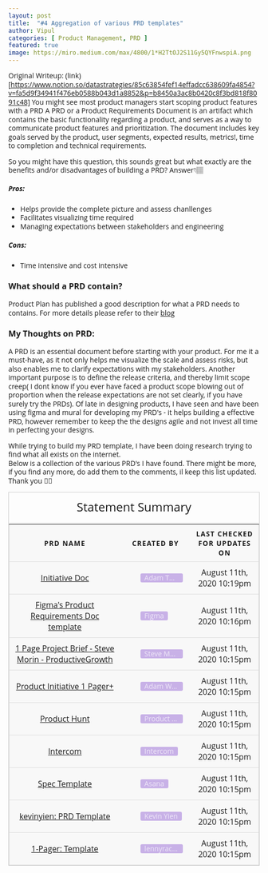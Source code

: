 ```yaml
---
layout: post
title:  "#4 Aggregation of various PRD templates"
author: Vipul
categories: [ Product Management, PRD ]
featured: true
image: https://miro.medium.com/max/4800/1*H2TtOJ2S11Gy5QYFnwspiA.png
---
```


Original Writeup: (link)[https://www.notion.so/datastrategies/85c63854fef14effadcc638609fa4854?v=fa5d9f34941f476eb0588b043d1a8852&p=b8450a3ac8b0420c8f3bd818f8091c48]
You might see most product managers start scoping product features with a PRD
A PRD or a Product Requirements Document is an artifact which contains the basic functionality regarding a product, and serves as a way to communicate product features and prioritization. The document includes key goals served by the product, user segments, expected results, metrics!, time to completion and technical requirements.

So you might have this question, this sounds great but what exactly are the benefits and/or disadvantages of building a PRD? Answer👇🏽

##### Pros:
- Helps provide the complete picture and assess chanllenges
- Facilitates visualizing time required
- Managing expectations between stakeholders and engineering

##### Cons:
- Time intensive and cost intensive

### What should a PRD contain?
Product Plan has published a good description for what a PRD needs to contains. For more details please refer to their [blog](https://www.productplan.com/glossary/product-requirements-document/#)

### My Thoughts on PRD:
A PRD is an essential document before starting with your product. For me it a must-have, as it not only helps me visualize the scale and assess risks, but also enables me to clarify expectations with my stakeholders. Another important purpose is to define the release criteria, and thereby limit scope creep( I dont know if you ever have faced a product scope blowing out of proportion when the release expectations are not set clearly, if you have surely try the PRDs). Of late in designing  products, I have seen and have been using figma and mural for developing my PRD's - it helps building a  effective PRD, however remember to keep the the designs agile and not invest all time in perfecting your designs.

While trying to build my PRD template, I have been doing research trying to find what all exists on the internet.  
Below is a collection of the various PRD's I have found. There might be more, if you find any more, do add them to the comments, il keep this list updated. Thank you 🙏🏽


<style type="text/css" rel="stylesheet">
body {
  font-family: "Open Sans", sans-serif;
  line-height: 1.25;
}

table {
  border: 1px solid #ccc;
  border-collapse: collapse;
  margin: 0;
  padding: 0;
  width: 100%;
  table-layout: fixed;
}

table caption {
  font-size: 1.5em;
  margin: .5em 0 .75em;
}

table tr {
  background-color: #f8f8f8;
  border: 1px solid #ddd;
  padding: .35em;
}

table th,
table td {
  padding: .625em;
  text-align: center;
}

table th {
  font-size: .85em;
  letter-spacing: .1em;
  text-transform: uppercase;
}

@media screen and (max-width: 600px) {
  table {
    border: 0;
  }

  table caption {
    font-size: 1.3em;
  }
  
  table thead {
    border: none;
    clip: rect(0 0 0 0);
    height: 1px;
    margin: -1px;
    overflow: hidden;
    padding: 0;
    position: absolute;
    width: 1px;
  }
  
  table tr {
    border-bottom: 3px solid #ddd;
    display: block;
    margin-bottom: .625em;
  }
  
  table td {
    border-bottom: 1px solid #ddd;
    display: block;
    font-size: .8em;
    text-align: center;
  }
  
  table td::before {
    /*
    * aria-label has no advantage, it won't be read inside a table
    content: attr(aria-label);
    */
    content: attr(data-label);
    float: left;
    font-weight: bold;
    text-transform: uppercase;
  }
  
  table td:last-child {
    border-bottom: 0;
  }
}
</style>

<table>
  <caption>Statement Summary</caption>
  <thead>
    <tr>
      <th scope="col">PRD Name</th>
      <th scope="col">Created By</th>
      <th scope="col">Last Checked for Updates on</th>
    </tr>
  </thead>
  <tbody>
    <tr>
      <td data-label="PRD Name">
        <a href="https://docs.google.com/document/d/1B3GEUwgEIIQVgRp85l4DKLZOTzgGZmBIAjR06p4wuwY/edit#">Initiative Doc</a>
      </td>
      <td data-label="Created By">
       <div style="display: flex; min-width: 0px;  margin-left: 25%;"><div style="display: flex; align-items: center; flex-shrink: 1; min-width: 0px; height: 18px; border-radius: 3px; padding-left: 8px; padding-right: 8px; font-size: 14px; line-height: 120%; color: rgba(255, 255, 255, 0.7); background: rgba(154, 109, 215, 0.5); margin: 0px 6px 0px 0px;"><div style="white-space: nowrap; overflow: hidden; text-overflow: ellipsis;">Adam Thomas</div></div></div>
      </td>
      <td data-label="Last Checked for Updates on">August 11th, 2020 10:19pm</td>
    </tr>
        <tr>
      <td data-label="PRD Name">
        <a href="https://coda.io/@yuhki/figmas-approach-to-product-requirement-docs/prd-name-of-project-1">Figma's Product Requirements Doc template</a>
      </td>
      <td data-label="Created By">
       <div style="display: flex; min-width: 0px;  margin-left: 25%;"><div style="display: flex; align-items: center; flex-shrink: 1; min-width: 0px; height: 18px; border-radius: 3px; padding-left: 8px; padding-right: 8px; font-size: 14px; line-height: 120%; color: rgba(255, 255, 255, 0.7); background: rgba(154, 109, 215, 0.5); margin: 0px 6px 0px 0px;">
            <div style="white-space: nowrap; overflow: hidden; text-overflow: ellipsis;">Figma</div>
       </div></div>
      </td>
      <td data-label="Last Checked for Updates on">August 11th, 2020 10:16pm</td>
    </tr>
            <tr>
      <td data-label="PRD Name">
        <a href="https://docs.google.com/document/d/1BeNK9BYd3-8pAqVYR_B0Gzp7kGNtWdPFHJKIXI52_84/edit?ts=5f264700#heading=h.6jynaot9cbnq">
            1 Page Project Brief - Steve Morin - ProductiveGrowth
        </a>
      </td>
      <td data-label="Created By">
       <div style="display: flex; min-width: 0px;  margin-left: 25%;"><div style="display: flex; align-items: center; flex-shrink: 1; min-width: 0px; height: 18px; border-radius: 3px; padding-left: 8px; padding-right: 8px; font-size: 14px; line-height: 120%; color: rgba(255, 255, 255, 0.7); background: rgba(154, 109, 215, 0.5); margin: 0px 6px 0px 0px;">
            <div style="white-space: nowrap; overflow: hidden; text-overflow: ellipsis;">Steve Morin</div>
       </div></div>
      </td>
      <td data-label="Last Checked for Updates on">August 11th, 2020 10:15pm</td>
    </tr>
         <tr>
      <td data-label="PRD Name">
        <a href="https://docs.google.com/document/d/1A__mJX33zn5fmAj6DtYv1P19aI6R4Gtcc13fGZv377k/edit">
            Product Initiative 1 Pager+
        </a>
      </td>
      <td data-label="Created By">
       <div style="display: flex; min-width: 0px;  margin-left: 25%;"><div style="display: flex; align-items: center; flex-shrink: 1; min-width: 0px; height: 18px; border-radius: 3px; padding-left: 8px; padding-right: 8px; font-size: 14px; line-height: 120%; color: rgba(255, 255, 255, 0.7); background: rgba(154, 109, 215, 0.5); margin: 0px 6px 0px 0px;">
            <div style="white-space: nowrap; overflow: hidden; text-overflow: ellipsis;">Adam Waxman</div>
       </div></div>
      </td>
      <td data-label="Last Checked for Updates on">August 11th, 2020 10:15pm</td>
    </tr>
        <tr>
      <td data-label="PRD Name">
        <a href="https://docs.google.com/document/d/1yrU5F6Gxhkfma91wf_IbZfexw8_fahbGQLW3EvwdfQI/edit">
            Product Hunt
        </a>
      </td>
      <td data-label="Created By">
       <div style="display: flex; min-width: 0px;  margin-left: 25%;"><div style="display: flex; align-items: center; flex-shrink: 1; min-width: 0px; height: 18px; border-radius: 3px; padding-left: 8px; padding-right: 8px; font-size: 14px; line-height: 120%; color: rgba(255, 255, 255, 0.7); background: rgba(154, 109, 215, 0.5); margin: 0px 6px 0px 0px;">
            <div style="white-space: nowrap; overflow: hidden; text-overflow: ellipsis;">Product Hunt</div>
       </div></div>
      </td>
      <td data-label="Last Checked for Updates on">August 11th, 2020 10:15pm</td>
    </tr>
     <tr>
      <td data-label="PRD Name">
        <a href="https://s3.amazonaws.com/marketing.intercomcdn.com/assets/Intercom-Job-Story-template.pdf">
            Intercom
        </a>
      </td>
      <td data-label="Created By">
       <div style="display: flex; min-width: 0px;  margin-left: 25%;"><div style="display: flex; align-items: center; flex-shrink: 1; min-width: 0px; height: 18px; border-radius: 3px; padding-left: 8px; padding-right: 8px; font-size: 14px; line-height: 120%; color: rgba(255, 255, 255, 0.7); background: rgba(154, 109, 215, 0.5); margin: 0px 6px 0px 0px;">
            <div style="white-space: nowrap; overflow: hidden; text-overflow: ellipsis;">Intercom</div>
       </div></div>
      </td>
      <td data-label="Last Checked for Updates on">August 11th, 2020 10:15pm</td>
    </tr>
   <tr>
      <td data-label="PRD Name">
        <a href="https://docs.google.com/document/d/1W46cmPfPwXIIH2mNNbbQ5EdjnhQFqGxGhT5iAijmJjc/edit#heading=h.cqt1a4hrfy8u">
            Spec Template
        </a>
      </td>
      <td data-label="Created By">
       <div style="display: flex; min-width: 0px;  margin-left: 25%;"><div style="display: flex; align-items: center; flex-shrink: 1; min-width: 0px; height: 18px; border-radius: 3px; padding-left: 8px; padding-right: 8px; font-size: 14px; line-height: 120%; color: rgba(255, 255, 255, 0.7); background: rgba(154, 109, 215, 0.5); margin: 0px 6px 0px 0px;">
            <div style="white-space: nowrap; overflow: hidden; text-overflow: ellipsis;">Asana</div>
       </div></div>
      </td>
      <td data-label="Last Checked for Updates on">August 11th, 2020 10:15pm</td>
    </tr>
   <tr>
      <td data-label="PRD Name">
        <a href="https://docs.google.com/document/d/1mEMDcHmtQ6twzNlpvF-9maNlAcezpWDtCnyIqWkODZs/edit">
            kevinyien: PRD Template
        </a>
      </td>
      <td data-label="Created By">
       <div style="display: flex; min-width: 0px;  margin-left: 25%;"><div style="display: flex; align-items: center; flex-shrink: 1; min-width: 0px; height: 18px; border-radius: 3px; padding-left: 8px; padding-right: 8px; font-size: 14px; line-height: 120%; color: rgba(255, 255, 255, 0.7); background: rgba(154, 109, 215, 0.5); margin: 0px 6px 0px 0px;">
            <div style="white-space: nowrap; overflow: hidden; text-overflow: ellipsis;">Kevin Yien</div>
       </div></div>
      </td>
      <td data-label="Last Checked for Updates on">August 11th, 2020 10:15pm</td>
    </tr>
 <tr>
      <td data-label="PRD Name">
        <a href="https://docs.google.com/document/d/1541V32QgSwyCFWxtiMIThn-6n-2s7fVWztEWVa970uo/edit">
            1-Pager: Template
        </a>
      </td>
      <td data-label="Created By">
       <div style="display: flex; min-width: 0px;  margin-left: 25%;"><div style="display: flex; align-items: center; flex-shrink: 1; min-width: 0px; height: 18px; border-radius: 3px; padding-left: 8px; padding-right: 8px; font-size: 14px; line-height: 120%; color: rgba(255, 255, 255, 0.7); background: rgba(154, 109, 215, 0.5); margin: 0px 6px 0px 0px;">
            <div style="white-space: nowrap; overflow: hidden; text-overflow: ellipsis;">lennyrachitsky</div>
       </div></div>
      </td>
      <td data-label="Last Checked for Updates on">August 11th, 2020 10:15pm</td>
    </tr>
  </tbody>
</table>